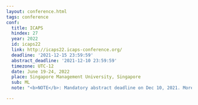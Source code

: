 ```yaml
---
layout: conference.html
tags: conference
conf:
  title: ICAPS
  hindex: 27
  year: 2022
  id: icaps22
  link: http://icaps22.icaps-conference.org/
  deadline: '2021-12-15 23:59:59'
  abstract_deadline: '2021-12-10 23:59:59'
  timezone: UTC-12
  date: June 19-24, 2022
  place: Singapore Management University, Singapore
  sub: ML
  note: "<b>NOTE</b>: Mandatory abstract deadline on Dec 10, 2021. More info <a href='http://icaps22.icaps-conference.org/'>here</a>."

---
```

